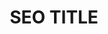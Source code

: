 ---
layout: events
page_name: Événements
title: SEO TITLE
description: SEO META
h1: Événements
intro:  intro
seo_section:
  title: SEO section title
  content: |-
    SEO section content
published: true
---